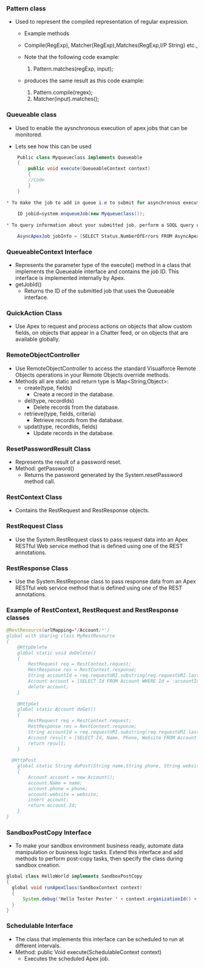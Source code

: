 ### Pattern class
* Used to represent the compiled representation of regular expression.
	
	* Example methods
	* Compile(RegExp), Matcher(RegExp),Matches(RegExp,I/P String) etc.,
	
	* Note that the following code example:
	  1. Pattern.matches(regExp, input);	
  * produces the same result as this code example:
	  1. Pattern.compile(regex);	
    2. Matcher(input).matches();	
  
### Queueable class
* Used to enable the aysnchronous execution of apex jobs that can be monitored.
	
* Lets see how this can be used
```Java
	Public class Myqueueclass implements Queueable
	{
		public void execute(QueueableContext context)
		{
		//Code
		}
	}
	
* To make the job to add in queue i.e to submit for asynchronous execution
	
	ID jobid=system.enqueueJob(new Myqueueclass());
	
* To query information about your submitted job, perform a SOQL query on AsyncApexJob by filtering on the job ID that the System.enqueueJob method returns. This example uses the jobID variable that was obtained in the previous example.

	AsyncApexJob jobInfo = [SELECT Status,NumberOfErrors FROM AsyncApexJob WHERE Id=:jobID];
```

### QueueableContext Interface
* Represents the parameter type of the execute() method in a class that implements the Queueable interface and contains the job ID. This interface is implemented internally by Apex.
* getJobId()
	* Returns the ID of the submitted job that uses the Queueable interface.
	
### QuickAction Class
* Use Apex to request and process actions on objects that allow custom fields, on objects that appear in a Chatter feed, or on objects that are available globally.

### RemoteObjectController
* Use RemoteObjectController to access the standard Visualforce Remote Objects operations in your Remote Objects override methods.
* Methods all are static and return type is Map<String,Object>:
	* create(type, fields)
		* Create a record in the database.
	* del(type, recordIds)
		* Delete records from the database.
	* retrieve(type, fields, criteria)
		* Retrieve records from the database.
	* updat(type, recordIds, fields)
		* Update records in the database.
		
### ResetPasswordResult Class
* Represents the result of a password reset.
* Method: getPassword()
	* Returns the password generated by the System.resetPassword method call.
	
### RestContext Class
* Contains the RestRequest and RestResponse objects.
### RestRequest Class
* Use the System.RestRequest class to pass request data into an Apex RESTful Web service method that is defined using one of the REST annotations.
### RestResponse Class
* Use the System.RestReponse class to pass response data from an Apex RESTful web service method that is defined using one of the REST annotations.
### Example of RestContext, RestRequest and RestResponse classes
```Java
@RestResource(urlMapping='/Account/*')
global with sharing class MyRestResource 
{
    @HttpDelete
    global static void doDelete() 
    {
        RestRequest req = RestContext.request;
        RestResponse res = RestContext.response;
        String accountId = req.requestURI.substring(req.requestURI.lastIndexOf('/')+1);
        Account account = [SELECT Id FROM Account WHERE Id = :accountId];
        delete account;
    }
   
    @HttpGet
    global static Account doGet() 
    {
        RestRequest req = RestContext.request;
        RestResponse res = RestContext.response;
        String accountId = req.requestURI.substring(req.requestURI.lastIndexOf('/')+1);
        Account result = [SELECT Id, Name, Phone, Website FROM Account WHERE Id = :accountId];
        return result;
    }
   
  @HttpPost
    global static String doPost(String name,String phone, String website) 
    {
        Account account = new Account();
        account.Name = name;
        account.phone = phone;
        account.website = website;
        insert account;
        return account.Id;
    }
}

```

### SandboxPostCopy Interface
* To make your sandbox environment business ready, automate data manipulation or business logic tasks. Extend this interface and add methods to perform post-copy tasks, then specify the class during sandbox creation.
```Java
global class HelloWorld implements SandboxPostCopy 
{
  global void runApexClass(SandboxContext context) 
  {
      System.debug('Hello Tester Pester ' + context.organizationId() + ' ' + context.sandboxId() + context.sandboxName());
  }
}
```

### Schedulable Interface
* The class that implements this interface can be scheduled to run at different intervals.
* Method: public Void execute(SchedulableContext context)
	* Executes the scheduled Apex job.


